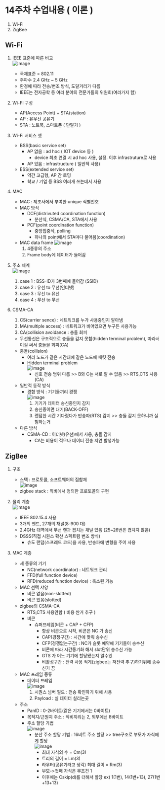 # 14주차 수업내용 ( 이론 )
1. Wi-Fi
2. ZigBee

## Wi-Fi
1. IEEE 표준에 따른 비교<br/>
   ![image](https://github.com/user-attachments/assets/a976a7cf-3e02-4434-b56f-ebb974b9a099)
   - 국제표준 = 802.11
   - 주파수 2.4 GHz ~ 5 GHz
   - 환경에 따라 전송/변조 방식, 도달거리가 다름
   - IEEE는 전자공학 등 여러 분야의 전문가들의 위원회(여러가지 함)
     
2. Wi-FI 구성
   - AP(Access Point) + STA(station)
   - AP : 유무선 공유기
   - STA : 노트북, 스마트폰 ( 단말기 )
     
3. Wi-Fi 서비스 셋
   - BSS(basic service set)
     - AP 없음 : ad hoc ( IOT device 등 )
       + device 최초 연결 시 ad hoc 사용, 설정. 이후 infrastruture로 사용
     - AP 있음 : infrastructure ( 일반적 사용)
   - ESS(extended service set)
     - 약간 고급형, AP 간 로밍
     - 학교 / 기업 등 BSS 여러개 쓰는데서 사용
       
4. MAC
   - MAC : 제조사에서 부여한 unique 식별번호
   - MAC 방식
     - DCF(distrivuted coordination function)
       - 분산식, CSMA/CA, STA에서 사용
     - PCF(point coordination function)
       - 중앙집중식, polling
       - 하나의 point에서 STA마다 물어봄(coordination)
   - MAC data frame
     ![image](https://github.com/user-attachments/assets/b1af3260-fd9f-4271-9ec3-317aa5c1ae88)<br/>
     1. 4종류의 주소
     2. Frame body에 데이터가 들어감
        
5. 주소 체계<br/>
   ![image](https://github.com/user-attachments/assets/4d593860-ea76-4996-81fc-ae1bc8aa762b)<br/>
   1. case 1 : BSS-ID가 3번째에 들어감 (SSID)
   2. case 2 : 유선 to 무선(인터넷)
   3. case 3 : 무선 to 유선
   4. case 4 : 무선 to 무선
      
6. CSMA-CA
   1. CS(carrier sence) : 네트워크를 누가 사용중인지 알아냄
   2. MA(multiple access) : 네트워크가 비어있으면 누구든 사용가능
   3. CA(collision avoidance : 충돌 회피
   - 무선통신은 구조적으로 충돌을 감지 못함(hidden terminal problem), 따라서 이걸 써서 충돌을 회피(CA)
   - 충돌(collision)
     - 여러 노드가 같은 시간대에 같은 노드에 패킷 전송
     - Hidden terminal problem<br/>
       ![image](https://github.com/user-attachments/assets/89a30d8c-d4d3-4493-b1f5-215bc4d680bc)<br/>
       - 신호 전송 범위 다름 >> B와 C는 서로 알 수 없음 >> RTS,CTS 사용(CA)
   - 일반적 동작 방식
     - 경합 방식 : 기기들끼리 경쟁<br/>
       ![image](https://github.com/user-attachments/assets/a4b4fffb-b060-4aea-9792-c7f66a2be8a1)<br/>
       1. 기기가 데이터 송신중인지 감지
       2. 송신중이면 대기(BACK-OFF)
       3. 랜덤한 시간 기다렸다가 반송파(RTS) 감지 >> 충돌 감지 못하니까 실험하는거
   - 다른 방식
     - CSMA-CD : 이더넷(유선)에서 사용, 충돌 감지
       - CA는 비용이 적으나 데이터 전송 지연 발생가능


## ZigBee
1. 구조
   - 스택 : 프로토콜, 소프트웨어의 집합체<br/>
![image](https://github.com/user-attachments/assets/9edff8c6-9c67-49a9-9fa0-b4f6cac7e5ec)<br/>
   - zigbee stack : 직비에서 정의한 프로토콜의 구현
     
2. 물리 계층<br/>
   ![image](https://github.com/user-attachments/assets/546988f6-d154-47bb-a44a-75d025103d0a)<br/>
   - IEEE 802.15.4 사용
   - 3개의 밴드, 27개의 채널(8-900 대)
   - 2.4GHz 대역에서 무선 랜과 겹치는 채널 있음 (25~26번은 겹치지 않음)
   - DSSS(직접 시퀀스 확산 스펙트럼 변조 방식)
     - 슈도 랜덤(스프레드 코드)을 사용, 반송파에 변형을 주어 사용
       
3. MAC 계층
   - 세 종류의 기기
     - NC(network coordinator) : 네트워크 관리
     - FFD(full function device)
     - RFD(reduced function device) : 축소된 기능
   - MAC 선택 샤양
     - 비콘 없음(non-slotted)
     - 비콘 있음(slotted)
   + zigbee의 CSMA-CA
     - RTS,CTS 사용안함 ( 비용 싼거 추구 )
     - 비콘
       - 슈퍼프레임(비콘 + CAP + CFP)
         - 항상 비콘으로 시작, 비콘은 NC 가 송신
         - CAP(경쟁구간) : 시간에 맞춰 송수신
         - CFP(경쟁없는구간) : NC가 슬롯 예약해 기기들이 송수신
         - 비콘에 따라 시간동기화 해서 slot단위 송수신 가능
         - GTS 가 어느 기기에 할당됐는지 알수있
         - 비활성구간 : 전력 사용 적게(zigbee는 저전력 추구)하기위해 송수신기 끔
    - MAC 프레임 종류
      - 데이터 프레임<br/>
      ![image](https://github.com/user-attachments/assets/79c7b8fb-e0b2-448d-ba1d-3d8bf1edd03b)<br/>
        1. 시퀀스 넘버 필드 : 전송 확인하기 위해 사용
        2. Payload : 실 데이터 실리는곳
    - 주소
      - PanID : 0-2바이트(같은 기기에서는 0바이트)
      - 목적지/근원지 주소 : 직비끼리는 2, 외부에선 8바이트
      - 주소 할당 기법<br/>
          ![image](https://github.com/user-attachments/assets/9a8be959-78ab-4e49-9f46-7b7db0343b2a)<br/>
        - 분산 주소 할당 기법 : 16비트 주소 할당 >> tree구조로 부모가 자식에게 할당<br/>
          ![image](https://github.com/user-attachments/assets/794d42d5-bf0f-4b6f-9b91-93356e8f245b)<br/>
          - 최대 자식의 수 = Cm(3)
          - 트리의 길이 = Lm(3)
          - 라우터(공유기라고 생각) 최대 길이 = Rm(3)
          - 부모->첫째 자식은 무조건 1
          - 이후에는 Cskip(d)를 더해서 할당 ex) 1(1번), 14(1번+13), 27(1번+13+13)

